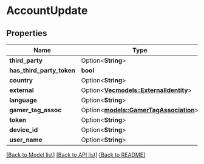 # AccountUpdate

## Properties

Name | Type | Description | Notes
------------ | ------------- | ------------- | -------------
**third_party** | Option<**String**> |  | [optional]
**has_third_party_token** | **bool** |  | 
**country** | Option<**String**> |  | [optional]
**external** | Option<[**Vec<models::ExternalIdentity>**](ExternalIdentity.md)> |  | [optional]
**language** | Option<**String**> |  | [optional]
**gamer_tag_assoc** | Option<[**models::GamerTagAssociation**](GamerTagAssociation.md)> |  | [optional]
**token** | Option<**String**> |  | [optional]
**device_id** | Option<**String**> |  | [optional]
**user_name** | Option<**String**> |  | [optional]

[[Back to Model list]](../README.md#documentation-for-models) [[Back to API list]](../README.md#documentation-for-api-endpoints) [[Back to README]](../README.md)


